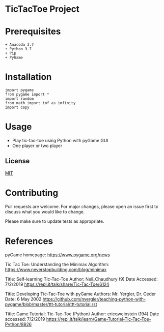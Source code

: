 # TicTacToe Project

# Prerequisites

    + Anacoda 3.7
    + Python 3.7
    + Pip
    + PyGame

# Installation

    import pygame
    from pygame import *
    import random
    from math import inf as infinity
    import copy

# Usage
- Play tic-tac-toe using Python with pyGame GUI
- One player or two player

## License
[MIT](https://choosealicense.com/licenses/mit/)

# Contributing
Pull requests are welcome. For major changes, please open an issue first to discuss what you would like to change.

Please make sure to update tests as appropriate.

# References

pyGame homepage: https://www.pygame.org/news

Tic Tac Toe: Understanding the Minimax Algorithm: https://www.neverstopbuilding.com/blog/minimax

Title: Self-learning Tic-Tac-Toe
Author: Neil_Chaudhury (9)
Date Accessed: 7/2/2019
https://repl.it/talk/share/Tic-Tac-Toe/6124

Title: Developing Tic-Tac-Toe with pyGame
Authors: Mr. Yergler, Dr. Ceder
Date: 6 May 2002
https://github.com/nyergler/teaching-python-with-pygame/blob/master/ttt-tutorial/ttt-tutorial.rst

Title: Game Tutorial: Tic-Tac-Toe (Python)
Author: ericqweinstein (194)
Date accessed: 7/2/2019
https://repl.it/talk/learn/Game-Tutorial-Tic-Tac-Toe-Python/8926